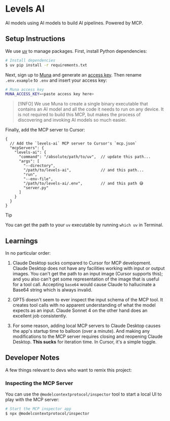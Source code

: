# Levels AI
AI models using AI models to build AI pipelines. Powered by MCP.

## Setup Instructions
We use [uv](https://docs.astral.sh/uv/getting-started/installation/) to manage packages.
First, install Python dependencies:
```sh
# Install dependencies
$ uv pip install -r requirements.txt
```

Next, sign up to [Muna](https://muna.ai) and generate an [access key](https://www.muna.ai/settings/developer). Then rename `.env.example` to `.env` and insert your access key:
```bash
# Muna access key
MUNA_ACCESS_KEY=<paste access key here>
```

> [!INFO]
> We use Muna to create a single binary executable that contains an AI model and all the 
> code it needs to run on any device. It is not required to build this MCP, but makes 
> the process of discovering and invoking AI models so much easier.

Finally, add the MCP server to Cursor:
```json5
{
  // Add the `levels-ai` MCP server to Cursor's `mcp.json`
  "mcpServers": {
    "levels-ai": {
      "command": "/absolute/path/to/uv",  // update this path...
      "args": [
        "--directory",
        "/path/to/levels-ai",             // and this path...
        "run",
        "--env-file",
        "/path/to/levels-ai/.env",        // and this path 😅
        "server.py"
      ]
    }
  }
}
```

> [!TIP]
> You can get the path to your `uv` executable by running `which uv` in Terminal.

## Learnings
In no particular order:

1. Claude Desktop sucks compared to Cursor for MCP development. Claude Desktop does not have any 
facilities working with input or output images. You can't get the path to an input image (Cursor supports this); and you also can't get some representation of the image that is useful for a tool call. Accepting `base64` would cause Claude to hallucinate a Base64 string which is always invalid.

2. GPT5 doesn't seem to ever inspect the input schema of the MCP tool. It creates tool calls with no 
apparent understanding of what the model expects as an input. Claude Sonnet 4 on the other hand does an 
excellent job consistently.

3. For some reason, adding local MCP servers to Claude Desktop causes the app's startup time to balloon 
(over a minute). And making any modifications to the MCP server requires closing and reopening Claude Desktop.
**This sucks** for iteration time. In Cursor, it's a simple toggle.

## Developer Notes
A few things relevant to devs who want to remix this project:

### Inspecting the MCP Server
You can use the `@modelcontextprotocol/inspector` tool to start a local UI to play with the MCP server:
```sh
# Start the MCP inspector app
$ npx @modelcontextprotocol/inspector
```